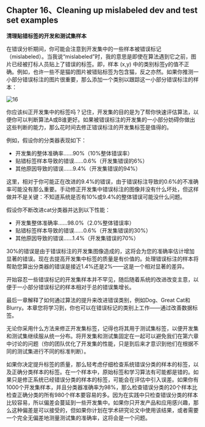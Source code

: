 ## Chapter 16、Cleaning up mislabeled dev and test set examples

**清理贴错标签的开发和测试集样本**

在错误分析期间，你可能会注意到开发集中的一些样本被错误标记（mislabeled）。当我说“mislabeled”时，我的意思是即使在算法遇到它之前，图片已经被打标人员贴上了错误的标签。即，样本 (x,y) 中的类别标签y的值不正确。例如，也许一些不是猫的图片被错贴标签为包含猫，反之亦然。如果你推测一小部分错误标注的图片很重要，那么添加一个类别以跟踪这一小部分错误标注的样本：

![16](http://oow6unnib.bkt.clouddn.com/myl-c16-0.jpg)

你应该纠正开发集中的标签吗？记住，开发集的目的是为了帮你快速评估算法，以便你可以判断算法A或B谁更好。如果被错误标注的开发集的一小部分妨碍你做出这些判断的能力，那么花时间去修正错误标注的开发集标签是值得的。

例如，假设你的分类器表现如下：

- 开发集的整体准确率……90%（10%整体错误率）
- 贴错标签样本导致的错误……0.6%（开发集错误的6%）
- 其他原因导致的错误……9.4%（开发集错误的94%）

这里，相对于你可能正在改进的9.4%的错误，由于错误标注导致的0.6%的不准确率可能没有那么重要。手动修正开发集中错误标注的图像并没有什么坏处，但这样做并不是关键：不知道系统是否有10%或9.4%的整体错误可能没什么问题。

假设你不断改进cat分类器并达到以下性能：

- 开发集整体准确率……98.0%（2.0%整体错误率）
- 贴错标签样本导致的错误……0.6%（开发集错误的30%）
- 其他原因导致的错误……1.4%（开发集错误的70%）

30%的错误是由于错误标注的开发集图像造成的，这将会为您的准确率估计增加显著的错误。现在去提高开发集中标签的质量是有价值的。处理错误标注的样本将帮助您算出分类器的错误是接近1.4%还是2%——这是一个相对显著的差异。

开始容忍一些错误标记的开发集样本并不罕见，随后随着系统的改进改变主意，以便于一小部分错误标记的样本相对于总的错误集增长。

最后一章解释了如何通过算法的提升来改进错误类别，例如Dog、Great Cat和Blurry。本章您将学习到，你也可以在错误标记的类别上工作——通过改善数据标签。

无论你采用什么方法来修正开发集标签，记得也将其用于测试集标签，以便开发集和测试集继续服从统一分布。将开发集和测试集固定在一起可以避免我们在第六章中讨论的问题（你的团队优化了开发集的性能，只是到后来才意识到他们在根据不同的测试集进行不同的标准判断）。

如果你决定提升标签的质量，那么轻考虑仔细检查系统错误分类的样本的标签，以及正确分类样本的标签。在一个样本中，原始标签和学习算法有可能都是错的。如果只是修正系统已经错误分类的样本的标签，可能会在评估中引入误差。如果你有1000个开发集样本，并且分类器准确率为98%，那么检查错误分类的20个样本比检查正确分类的所有980个样本要容易的多。因为在实践中只检查错误分类的样本比较容易，所以偏差会蔓延到一些开发集中。如果你只开发产品和应用感兴趣，那么这种偏差是可以接受的，但如果你计划在学术研究论文中使用该结果，或者需要一个完全无偏差地测量测试集的准确率，这将会是一个问题。